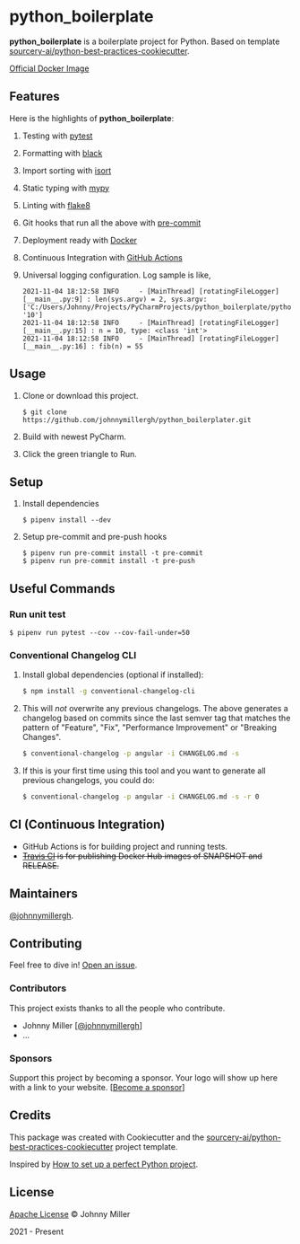 # python_boilerplate

**python_boilerplate** is a boilerplate project for Python. Based on template [sourcery-ai/python-best-practices-cookiecutter](https://github.com/sourcery-ai/python-best-practices-cookiecutter).

[Official Docker Image](https://todo.python_boilerplate)

## Features

Here is the highlights of **python_boilerplate**:

1. Testing with [pytest](https://docs.pytest.org/en/latest/)

2. Formatting with [black](https://github.com/psf/black)

3. Import sorting with [isort](https://github.com/timothycrosley/isort)

4. Static typing with [mypy](http://mypy-lang.org/)

5. Linting with [flake8](http://flake8.pycqa.org/en/latest/)

6. Git hooks that run all the above with [pre-commit](https://pre-commit.com/)

7. Deployment ready with [Docker](https://docker.com/)

8. Continuous Integration with [GitHub Actions](https://github.com/features/actions)

9. Universal logging configuration. Log sample is like,

   ```
   2021-11-04 18:12:58 INFO     - [MainThread] [rotatingFileLogger] [__main__.py:9] : len(sys.argv) = 2, sys.argv: ['C:/Users/Johnny/Projects/PyCharmProjects/python_boilerplate/python_boilerplate/__main__.py', '10']
   2021-11-04 18:12:58 INFO     - [MainThread] [rotatingFileLogger] [__main__.py:15] : n = 10, type: <class 'int'>
   2021-11-04 18:12:58 INFO     - [MainThread] [rotatingFileLogger] [__main__.py:16] : fib(n) = 55
   ```

## Usage

1. Clone or download this project.

   ```shell
   $ git clone https://github.com/johnnymillergh/python_boilerplater.git
   ```

2. Build with newest PyCharm.

3. Click the green triangle to Run.

## Setup

1. Install dependencies

   ```shell
   $ pipenv install --dev
   ```

2. Setup pre-commit and pre-push hooks

   ```shell
   $ pipenv run pre-commit install -t pre-commit
   $ pipenv run pre-commit install -t pre-push
   ```

## Useful Commands

### Run unit test

```shell
$ pipenv run pytest --cov --cov-fail-under=50
```

### Conventional Changelog CLI

1. Install global dependencies (optional if installed):

   ```sh
   $ npm install -g conventional-changelog-cli
   ```

2. This will *not* overwrite any previous changelogs. The above generates a changelog based on commits since the last semver tag that matches the pattern of "Feature", "Fix", "Performance Improvement" or "Breaking Changes".

   ```sh
   $ conventional-changelog -p angular -i CHANGELOG.md -s
   ```

3. If this is your first time using this tool and you want to generate all previous changelogs, you could do:

   ```sh
   $ conventional-changelog -p angular -i CHANGELOG.md -s -r 0
   ```

## CI (Continuous Integration)

- GitHub Actions is for building project and running tests.
- ~~[Travis CI](https://travis-ci.com/github/johnnymillergh/media-streaming) is for publishing Docker Hub images of SNAPSHOT and RELEASE.~~

## Maintainers

[@johnnymillergh](https://github.com/johnnymillergh).

## Contributing

Feel free to dive in! [Open an issue](https://github.com/johnnymillergh/python_boilerplate/issues/new).

### Contributors

This project exists thanks to all the people who contribute. 

- Johnny Miller [[@johnnymillergh](https://github.com/johnnymillergh)]
- …


### Sponsors

Support this project by becoming a sponsor. Your logo will show up here with a link to your website. [[Become a sponsor](https://become-a-sponsor.org)]

## Credits

This package was created with Cookiecutter and the [sourcery-ai/python-best-practices-cookiecutter](https://github.com/sourcery-ai/python-best-practices-cookiecutter) project template.

Inspired by [How to set up a perfect Python project](https://sourcery.ai/blog/python-best-practices/).

## License

[Apache License](https://github.com/johnnymillergh/python_boilerplate/blob/master/LICENSE) © Johnny Miller

2021 - Present
